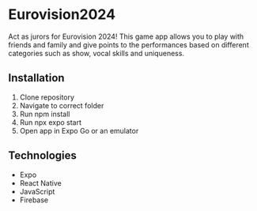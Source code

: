 # Eurovision2024

Act as jurors for Eurovision 2024! This game app allows you to play with friends and family and give points to the performances based on different categories such as show, vocal skills and uniqueness.

## Installation
1. Clone repository
2. Navigate to correct folder
3. Run npm install
4. Run npx expo start
5. Open app in Expo Go or an emulator

## Technologies
- Expo
- React Native
- JavaScript
- Firebase
